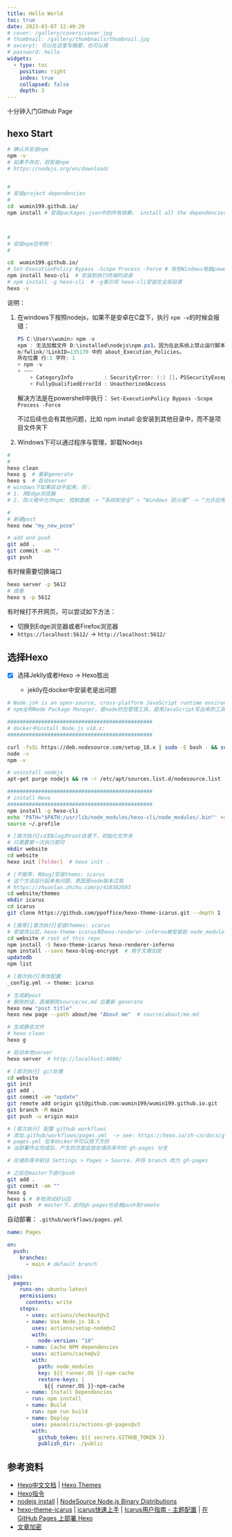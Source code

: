 ```yaml
---
title: Hello World
toc: true
date: 2023-03-07 12:49:29
# cover: /gallery/covers/cover.jpg
# thumbnail: /gallery/thumbnails/thumbnail.jpg
# excerpt: 可以在这里写摘要，也可以用
# password: hello
widgets:
  - type: toc
    position: right
    index: true
    collapsed: false
    depth: 3
---
```


十分钟入门Github Page

<!-- more -->

## hexo Start

```bash
# 确认并安装npm
npm -v
# 如果不存在，则安装npm
# https://nodejs.org/en/download/


#
# 安装project dependencies
#
cd  wumin199.github.io/
npm install # 安装packages.json中的所有依赖， install all the dependencies in your project



#
# 安装npm包举例：
#

cd  wumin199.github.io/
# Set-ExecutionPolicy Bypass -Scope Process -Force # 有些Windows电脑powershell没有权限，则需要执行这句
npm install hexo-cli  # 安装到执行终端的目录
# npm install -g hexo-cli  # -g表示将 hexo-cli安装在全局目录
hexo -v

```

说明：

1. 在windows下按照nodejs，如果不是安卓在C盘下，执行 `npm -v`的时候会报错：

    ```powershell
    PS C:\Users\wumin> npm -v
    npm : 无法加载文件 D:\installed\nodejs\npm.ps1，因为在此系统上禁止运行脚本。有关详细信息，请参阅 https:/go.microsoft.co
    m/fwlink/?LinkID=135170 中的 about_Execution_Policies。
    所在位置 行:1 字符: 1
    + npm -v
    + ~~~
        + CategoryInfo          : SecurityError: (:) []，PSSecurityException
        + FullyQualifiedErrorId : UnauthorizedAccess
    ```

    解决方法是在powershell中执行： `Set-ExecutionPolicy Bypass -Scope Process -Force`

    不过后续也会有其他问题，比如 npm install 会安装到其他目录中，而不是项目文件夹下

2. Windows下可以通过程序与管理，卸载Nodejs


```bash
# 
#
hexo clean
hexo g  # 重新generate
hexo s  # 启动server
# windows下如果启动不起来，则：
# 1. 用Edge浏览器
# 2. 防火墙中允许npm: 控制面板 -> “系统和安全” > “Windows 防火墙” -> “允许应用通过 Windows 防火墙” -> “更改设置” -> “允许其他应用...” -> “添加” -> "C:\Program Files\nodejs\node.exe" -> 确保“公用”和“专用”两个复选框都被选中 -> “确定” -> 再用Edge浏览器打开

# 
# 新建post
hexo new "my_new_pose"

# add and push
git add .
git commit -am ""
git push

```

有时候需要切换端口

```bash
hexo server -p 5612
# 或者
hexo s -p 5612
```

有时候打不开网页，可以尝试如下方法：
- 切换到Edge浏览器或者Firefox浏览器
- ``https://localhost:5612/`` -> ``http://localhost:5612/``

## 选择Hexo

* [X] 选择Jeklly或者Hexo -> Hexo胜出

  * jeklly在docker中安装老是出问题


```bash
# Node.js® is an open-source, cross-platform JavaScript runtime environment.
# npm全称Node Package Manager，是node的包管理工具，是用JavaScript写出来的工具 ，被内置进了node中，是随同NodeJS一起安装的包管理和分发工具，它可以很方便的让前端开发者下载/安装/上传以及管理已经安装的包

###############################################
# docker中install Node.js v18.x:
###############################################

curl -fsSL https://deb.nodesource.com/setup_18.x | sudo -E bash - && sudo apt-get install -y nodejs
node -v
npm -v

# uninstall nodejs
apt-get purge nodejs && rm -r /etc/apt/sources.list.d/nodesource.list

###############################################
# install Hexo
###############################################
npm install -g hexo-cli
echo 'PATH="$PATH:/usr/lib/node_modules/hexo-cli/node_modules/.bin"' >> ~/.profile
source ~/.profile
```

```bash
# [首次执行]cd到blog的root目录下，初始化文件夹
# 只需要第一次执行即可
mkdir website
cd website
hexo init [folder]  # hexo init .

# [不推荐，有bug]安装thems: icarus
# 这个方法运行起来有问题，原因是node版本过高
# https://zhuanlan.zhihu.com/p/410382603
cd website/themes
mkdir icarus
cd icarus
git clone https://github.com/ppoffice/hexo-theme-icarus.git --depth 1

# [推荐][首次执行]安装themes: icarus
# 安装完以后，hexo-theme-icarus和hexo-renderer-inferno被安装到 node_modules/下
cd website # root of this repo
npm install -S hexo-theme-icarus hexo-renderer-inferno
npm install --save hexo-blog-encrypt  # 用于文章加密
updatedb
npm list

# [首次执行]修改配置
_config.yml -> theme: icarus

# 生成新post
# 删除的话，直接删除source/xx.md 后重新 generate
hexo new "post title"
hexo new page --path about/me "About me"  # source/about/me.md

# 生成静态文件
# hexo clean
hexo g

# 启动本地server
hexo server  # http://localhost:4000/

# [首次执行] git处理
cd website
git init 
git add .
git commit -am "update"
git remote add origin git@github.com:wumin199/wumin199.github.io.git
git branch -M main
git push -u origin main

# [首次执行] 配置 github workflows
# 添加.github/workflows/pages.yml  -> see: https://hexo.io/zh-cn/docs/github-pages.html
# pages.yml 在本docker中可以用下方的
# 当部署作业完成后，产生的页面会放在储存库中的 gh-pages 分支

# 在储存库中前往 Settings > Pages > Source，并将 branch 改为 gh-pages

# 之后在master下进行push
git add .
git commit -am ""
hexo g
hexo s # 本地测试好以后
git push  # master下，此时gh-pages也会被push到remote

```

自动部署： `.github/workflows/pages.yml`

```yaml
name: Pages

on:
  push:
    branches:
      - main # default branch

jobs:
  pages:
    runs-on: ubuntu-latest
    permissions:
      contents: write
    steps:
      - uses: actions/checkout@v2
      - name: Use Node.js 18.x
        uses: actions/setup-node@v2
        with:
          node-version: "18"
      - name: Cache NPM dependencies
        uses: actions/cache@v2
        with:
          path: node_modules
          key: ${{ runner.OS }}-npm-cache
          restore-keys: |
            ${{ runner.OS }}-npm-cache
      - name: Install Dependencies
        run: npm install
      - name: Build
        run: npm run build
      - name: Deploy
        uses: peaceiris/actions-gh-pages@v3
        with:
          github_token: ${{ secrets.GITHUB_TOKEN }}
          publish_dir: ./public
```

## 参考资料

* [Hexo中文文档](https://hexo.io/zh-cn/docs/) | [Hexo Themes](https://hexo.io/themes/)
* [Hexo指令](https://hexo.io/zh-cn/docs/commands)
* [nodejs install](https://nodejs.org/en/download/package-manager/) | [NodeSource Node.js Binary Distributions](https://github.com/nodesource/distributions/blob/master/README.md)
* [hexo-theme-icarus](https://github.com/ppoffice/hexo-theme-icarus) | [icarus快速上手](https://ppoffice.github.io/hexo-theme-icarus/uncategorized/icarus%E5%BF%AB%E9%80%9F%E4%B8%8A%E6%89%8B/#install-npm) | [Icarus用户指南 - 主题配置](https://ppoffice.github.io/hexo-theme-icarus/Configuration/icarus%E7%94%A8%E6%88%B7%E6%8C%87%E5%8D%97-%E4%B8%BB%E9%A2%98%E9%85%8D%E7%BD%AE/) | [在 GitHub Pages 上部署 Hexo](https://hexo.io/zh-cn/docs/github-pages.html)
* [文章加密](https://github.com/D0n9X1n/hexo-blog-encrypt)